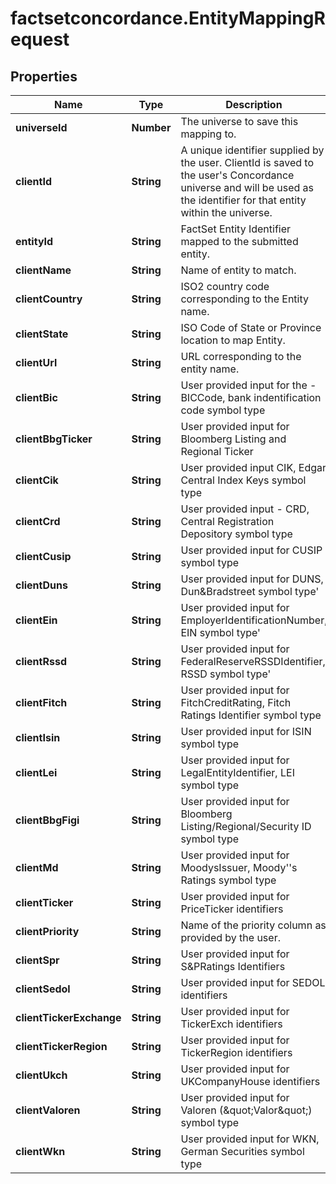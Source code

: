 # factsetconcordance.EntityMappingRequest

## Properties

Name | Type | Description | Notes
------------ | ------------- | ------------- | -------------
**universeId** | **Number** | The universe to save this mapping to. | 
**clientId** | **String** | A unique identifier supplied by the user. ClientId is saved to the user&#39;s Concordance universe and will be used as the identifier for that entity within the universe. | 
**entityId** | **String** | FactSet Entity Identifier mapped to the submitted entity. | [optional] 
**clientName** | **String** | Name of entity to match. | 
**clientCountry** | **String** | ISO2 country code corresponding to the Entity name. | [optional] 
**clientState** | **String** | ISO Code of State or Province location to map Entity. | [optional] 
**clientUrl** | **String** | URL corresponding to the entity name. | [optional] 
**clientBic** | **String** | User provided input for the - BICCode, bank indentification code symbol type | [optional] 
**clientBbgTicker** | **String** | User provided input for Bloomberg Listing and Regional Ticker | [optional] 
**clientCik** | **String** | User provided input CIK, Edgar Central Index Keys symbol type | [optional] 
**clientCrd** | **String** | User provided input -  CRD, Central Registration Depository symbol type | [optional] 
**clientCusip** | **String** | User provided input for CUSIP symbol type | [optional] 
**clientDuns** | **String** | User provided input for DUNS, Dun&amp;Bradstreet symbol type&#39; | [optional] 
**clientEin** | **String** | User provided input for  EmployerIdentificationNumber, EIN symbol type&#39; | [optional] 
**clientRssd** | **String** | User provided input for FederalReserveRSSDIdentifier, RSSD symbol type&#39; | [optional] 
**clientFitch** | **String** | User provided input for  FitchCreditRating, Fitch Ratings Identifier symbol type | [optional] 
**clientIsin** | **String** | User provided input for ISIN symbol type | [optional] 
**clientLei** | **String** | User provided input for LegalEntityIdentifier, LEI symbol type | [optional] 
**clientBbgFigi** | **String** | User provided input for Bloomberg Listing/Regional/Security ID symbol type | [optional] 
**clientMd** | **String** | User provided input for MoodysIssuer, Moody&#39;&#39;s Ratings symbol type | [optional] 
**clientTicker** | **String** | User provided input for PriceTicker identifiers | [optional] 
**clientPriority** | **String** | Name of the priority column as provided by the user. | [optional] 
**clientSpr** | **String** | User provided input for S&amp;PRatings Identifiers | [optional] 
**clientSedol** | **String** | User provided input for SEDOL identifiers | [optional] 
**clientTickerExchange** | **String** | User provided input for TickerExch identifiers | [optional] 
**clientTickerRegion** | **String** | User provided input for TickerRegion identifiers | [optional] 
**clientUkch** | **String** | User provided input for UKCompanyHouse identifiers | [optional] 
**clientValoren** | **String** | User provided input for Valoren (\&quot;Valor\&quot;) symbol type | [optional] 
**clientWkn** | **String** | User provided input for  WKN, German Securities symbol type | [optional] 


